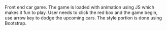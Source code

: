 Front end car game. 
The game is loaded with animation using JS which makes it fun to play. 
User needs to click the red box and the game begin, use arrow key to dodge the upcoming cars. 
The style portion is done using Bootstrap.
